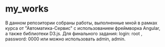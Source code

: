 # my_works
В данном репозитории собраны работы, выполненные мной в рамках курса от "Автоматика-Сервис" с использованием фреймворка Angular, а также библиотеки D3.js. 
Для финального задания: login: root , password: 0000 или можно использовать admin, admin.
